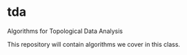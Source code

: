 # tda
Algorithms for Topological Data Analysis

This repository will contain algorithms we cover in this class.  
